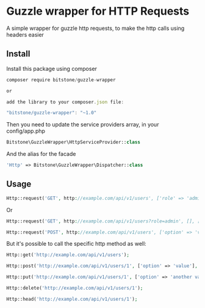 # Guzzle wrapper for HTTP Requests

A simple wrapper for guzzle http requests, to make the http calls using headers easier

## Install

Install this package using composer

```js
composer require bitstone/guzzle-wrapper

or

add the library to your composer.json file:

"bitstone/guzzle-wrapper": "~1.0"
```

Then you need to update the service providers array, in your config/app.php

```php
Bitstone\GuzzleWrapper\HttpServiceProvider::class
```

And the alias for the facade

```php
'Http' => Bitstone\GuzzleWrapper\Dispatcher::class
```

## Usage

```php
Http::request('GET', http://example.com/api/v1/users', ['role' => 'admin'], ['Content-Type' => 'application/json']);
```

Or

```php
Http::request('GET', http://example.com/api/v1/users?role=admin', [], ['Content-Type' => 'application/json']);
```

```php
Http::request('POST', http://example.com/api/v1/users', ['option' => 'value'], ['Content-Type' => 'application/json', 'Accept' => 'application/json']);
```

But it's possible to call the specific http method as well:

```php
Http::get('http://example.com/api/v1/users');
```

```php
Http::post('http://example.com/api/v1/users/1', ['option' => 'value'], ['Accept' => 'application/json']);
```

```php
Http::put('http://example.com/api/v1/users/1', ['option' => 'another value'], ['Accept' => 'application/json']);
```

```php
Http::delete('http://example.com/api/v1/users/1');
```

```php
Http::head('http://example.com/api/v1/users/1');
```

